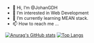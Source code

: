 - 👋 Hi, I’m @JohanGDH
- 👀 I’m interested in Web Development
- 🌱 I’m currently learning MEAN stack.
- 📫 How to reach me ...


[![Anurag's GitHub stats](https://github-readme-stats.vercel.app/api?username=johangdh&theme=react)](https://github.com/anuraghazra/github-readme-stats)
[![Top Langs](https://github-readme-stats.vercel.app/api/top-langs/?username=johangdh&layout=compact)](https://github.com/anuraghazra/github-readme-stats)

<!---
JohanGDH/JohanGDH is a ✨ special ✨ repository because its `README.md` (this file) appears on your GitHub profile.
You can click the Preview link to take a look at your changes.
--->
